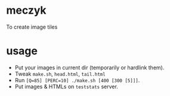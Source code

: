 # meczyk
To create image tiles

# usage
- Put your images in current dir (temporarily or hardlink them).
- Tweak `make.sh`, `head.html`, `tail.html`
- Run `[Q=85] [PERC=10] ./make.sh [400 [300 [5]]]`.
- Put images & HTMLs on `teststats` server.

